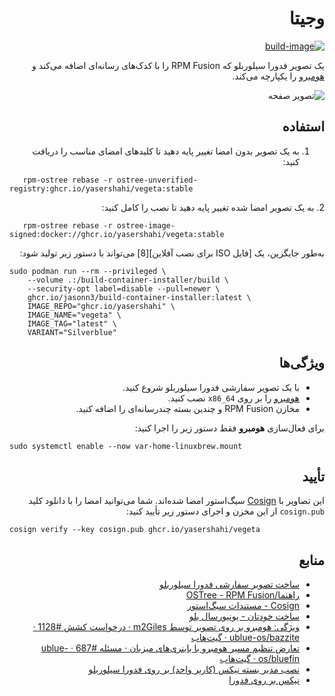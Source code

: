 <div dir="rtl">

# وجیتا


[![build-image](https://github.com/yasershahi/vegeta/actions/workflows/build.yml/badge.svg)](https://github.com/yasershahi/vegeta/actions/workflows/build.yml)

 یک تصویر فدورا سیلوربلو که RPM Fusion را با کدک‌های رسانه‌ای اضافه می‌کند و [هومبرو][9] را یکپارچه می‌کند.

<picture>
  <source media="(prefers-color-scheme: light)" srcset=".github/screenshot-light.png">
  <source media="(prefers-color-scheme: dark)"  srcset=".github/screenshot-dark.png">
  <img title="تصویر صفحه" alt="تصویر صفحه" src=".github/screenshot-light.png">
</picture>

استفاده
-----

1. به یک تصویر بدون امضا تغییر پایه دهید تا کلیدهای امضای مناسب را دریافت کنید:
</div>

       rpm-ostree rebase -r ostree-unverified-registry:ghcr.io/yasershahi/vegeta:stable

<div dir="rtl">
2. به یک تصویر امضا شده تغییر پایه دهید تا نصب را کامل کنید:
</div>

       rpm-ostree rebase -r ostree-image-signed:docker://ghcr.io/yasershahi/vegeta:stable

<div dir="rtl">
به‌طور جایگزین، یک [فایل ISO برای نصب آفلاین][8] می‌تواند با
دستور زیر تولید شود:
</div>

    sudo podman run --rm --privileged \
        --volume .:/build-container-installer/build \
        --security-opt label=disable --pull=newer \
        ghcr.io/jasonn3/build-container-installer:latest \
        IMAGE_REPO="ghcr.io/yasershahi" \
        IMAGE_NAME="vegeta" \
        IMAGE_TAG="latest" \
        VARIANT="Silverblue"

<div dir="rtl">

ویژگی‌ها
--------

- با یک تصویر سفارشی فدورا سیلوربلو شروع کنید.
- [هومبرو][9] را بر روی `x86_64` نصب کنید.
- مخازن RPM Fusion و چندین بسته چندرسانه‌ای را اضافه کنید.

برای فعال‌سازی **هومبرو** فقط دستور زیر را اجرا کنید:
</div>

    sudo systemctl enable --now var-home-linuxbrew.mount

<div dir="rtl">

تأیید
------------

این تصاویر با [Cosign][4] سیگ‌استور امضا شده‌اند. شما می‌توانید
امضا را با دانلود کلید `cosign.pub` از این مخزن و اجرای
دستور زیر تأیید کنید:
</div>

    cosign verify --key cosign.pub ghcr.io/yasershahi/vegeta
<div dir="rtl">

منابع
----------

- [ساخت تصویر سفارشی فدورا سیلوربلو][5]
- [راهنما/OSTree - RPM Fusion][6]
- [Cosign - مستندات سیگ‌استور][4]
- [ساخت خودتان - یونیورسال بلو][7]
- [ویژگی: هومبرو بر روی تصویر توسط m2Giles · درخواست کشش #1128 · ublue-os/bazzite ·
  گیت‌هاب][10]
- [تعارض تنظیم مسیر هومبرو با باینری‌های میزبان · مسئله #687 ·
  ublue-os/bluefin · گیت‌هاب][11]
- [نصب مدیر بسته نیکس (کاربر واحد) بر روی فدورا سیلوربلو][13]
- [نیکس بر روی فدورا][14]


[1]:  https://github.com/aguslr/bluefusion
[2]:  https://github.com/containers/toolbox
[3]:  https://github.com/89luca89/distrobox
[4]:  https://docs.sigstore.dev/cosign/overview/
[5]:  https://www.ypsidanger.com/building-your-own-fedora-silverblue-image/
[6]:  https://rpmfusion.org/Howto/OSTree
[7]:  https://ublue.it/making-your-own/
[8]:  https://blue-build.org/learn/universal-blue/#fresh-install-from-an-iso
[9]:  https://brew.sh/
[10]: https://github.com/ublue-os/bazzite/pull/1128/commits/2dbf297
[11]: https://github.com/ublue-os/bluefin/issues/687
[12]: https://nixos.org/download/
[13]: https://gist.github.com/queeup/1666bc0a5558464817494037d612f094
[14]: https://gist.github.com/matthewpi/08c3d652e7879e4c4c30bead7021ff73

</div>
